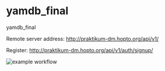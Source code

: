 # yamdb_final
yamdb_final

Remote server address: http://praktikum-dm.hopto.org/api/v1/


Register: http://praktikum-dm.hopto.org/api/v1/auth/signup/


![example workflow](https://github.com/malyshevadv/yamdb_final/actions/workflows/yamdb_workflow.yml/badge.svg)
